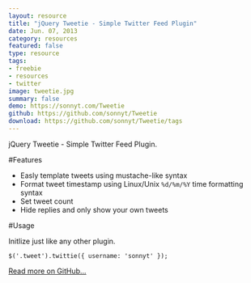 ```yaml
---
layout: resource
title: "jQuery Tweetie - Simple Twitter Feed Plugin"
date: Jun. 07, 2013
category: resources
featured: false
type: resource
tags:
- freebie
- resources
- twitter
image: tweetie.jpg
summary: false
demo: https://sonnyt.com/Tweetie
github: https://github.com/sonnyt/Tweetie
download: https://github.com/sonnyt/Tweetie/tags
---
```


jQuery Tweetie - Simple Twitter Feed Plugin.

#Features

- Easly template tweets using mustache-like syntax
- Format tweet timestamp using Linux/Unix `%d/%m/%Y` time formatting syntax
- Set tweet count
- Hide replies and only show your own tweets

#Usage

Initlize just like any other plugin.

` $('.tweet').twittie({ username: 'sonnyt' }); `

[Read more on GitHub...](https://github.com/sonnyt/Tweetie)
